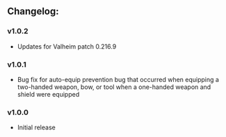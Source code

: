 ## Changelog:

### v1.0.2
- Updates for Valheim patch 0.216.9

### v1.0.1
- Bug fix for auto-equip prevention bug that occurred when equipping a two-handed weapon, bow, or tool when a one-handed weapon and shield were equipped

### v1.0.0
- Initial release